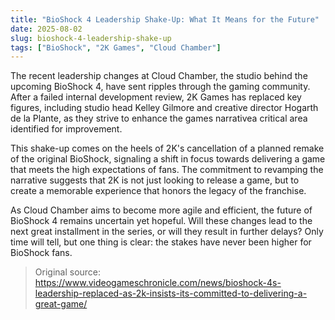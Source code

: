 ```yaml
---
title: "BioShock 4 Leadership Shake-Up: What It Means for the Future"
date: 2025-08-02
slug: bioshock-4-leadership-shake-up
tags: ["BioShock", "2K Games", "Cloud Chamber"]
---
```


The recent leadership changes at Cloud Chamber, the studio behind the upcoming BioShock 4, have sent ripples through the gaming community. After a failed internal development review, 2K Games has replaced key figures, including studio head Kelley Gilmore and creative director Hogarth de la Plante, as they strive to enhance the games narrativea critical area identified for improvement.

This shake-up comes on the heels of 2K's cancellation of a planned remake of the original BioShock, signaling a shift in focus towards delivering a game that meets the high expectations of fans. The commitment to revamping the narrative suggests that 2K is not just looking to release a game, but to create a memorable experience that honors the legacy of the franchise.

As Cloud Chamber aims to become more agile and efficient, the future of BioShock 4 remains uncertain yet hopeful. Will these changes lead to the next great installment in the series, or will they result in further delays? Only time will tell, but one thing is clear: the stakes have never been higher for BioShock fans.

> Original source: https://www.videogameschronicle.com/news/bioshock-4s-leadership-replaced-as-2k-insists-its-committed-to-delivering-a-great-game/